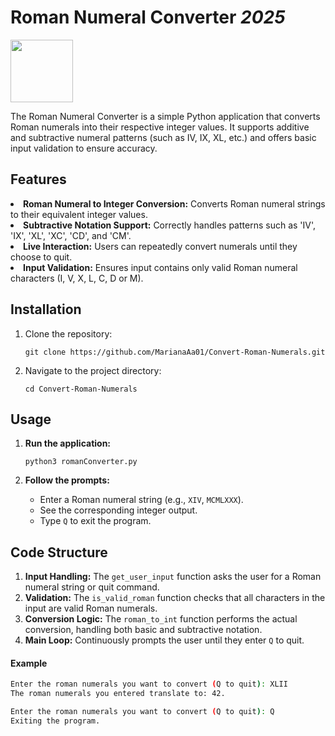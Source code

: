 # Roman Numeral Converter <i>2025</i>
<img style= "width:100px" src="https://png.pngtree.com/png-vector/20220610/ourmid/pngtree-mascot-icon-illustration-of-bust-of-an-ancient-roman-emperor-png-image_4971369.png">
  
The Roman Numeral Converter is a simple Python application that converts Roman numerals into their respective integer values. It supports additive and subtractive numeral patterns (such as IV, IX, XL, etc.) and offers basic input validation to ensure accuracy.

<h2>Features</h2> 
<li><b>Roman Numeral to Integer Conversion:</b> Converts Roman numeral strings to their equivalent integer values.</li>
<li><b>Subtractive Notation Support:</b> Correctly handles patterns such as 'IV', 'IX', 'XL', 'XC', 'CD', and 'CM'.</li>
<li><b>Live Interaction:</b> Users can repeatedly convert numerals until they choose to quit.</li>
<li><b>Input Validation:</b> Ensures input contains only valid Roman numeral characters (I, V, X, L, C, D or M).</li>


<h2>Installation</h2> 
<ol>
<li>Clone the repository:</li>

    git clone https://github.com/MarianaAa01/Convert-Roman-Numerals.git

<li>Navigate to the project directory:</li>
   
    cd Convert-Roman-Numerals

</ol>


<h2>Usage</h2> 
<ol> 
  
<li><b>Run the application:</b></li>
   
    python3 romanConverter.py


<li><b>Follow the prompts:</b></li>
<ul>
<li>Enter a Roman numeral string (e.g., <code>XIV</code>, <code>MCMLXXX</code>).</li> 
<li>See the corresponding integer output.</li>
<li>Type <code>Q</code> to exit the program.</li>
</ul>
</ol>

<h2>Code Structure</h2>
<ol> 
<li><b>Input Handling:</b> 
The <code>get_user_input</code> function asks the user for a Roman numeral string or quit command.</li>
<li><b>Validation:</b> The <code>is_valid_roman</code> function checks that all characters in the input are valid Roman numerals.</li>
<li><b>Conversion Logic:</b> The <code>roman_to_int</code> function performs the actual conversion, handling both basic and subtractive notation.</li>
<li><b>Main Loop:</b> Continuously prompts the user until they enter <code>Q</code> to quit.</li>
</ol>

<h4>Example</h4>

```bash
Enter the roman numerals you want to convert (Q to quit): XLII
The roman numerals you entered translate to: 42.

Enter the roman numerals you want to convert (Q to quit): Q
Exiting the program.

